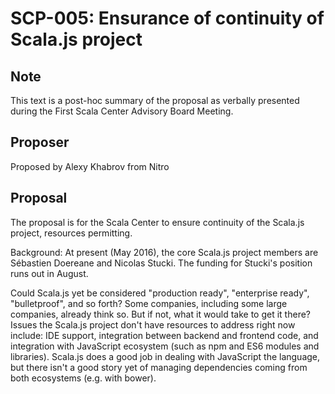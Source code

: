 # SCP-005: Ensurance of continuity of Scala.js project

## Note

This text is a post-hoc summary of the proposal as verbally presented during
the First Scala Center Advisory Board Meeting.

## Proposer

Proposed by Alexy Khabrov from Nitro

## Proposal

The proposal is for the Scala Center to ensure continuity of
the Scala.js project, resources permitting.

Background: At present (May 2016), the core Scala.js project members
are Sébastien Doereane and Nicolas Stucki.  The funding for Stucki's
position runs out in August.

Could Scala.js yet be considered "production ready", "enterprise
ready", "bulletproof", and so forth?  Some companies, including some
large companies, already think so.  But if not, what it would take to
get it there?  Issues the Scala.js project don't have resources to
address right now include: IDE support, integration between backend
and frontend code, and integration with JavaScript ecosystem (such as
npm and ES6 modules and libraries).  Scala.js does a good job in
dealing with JavaScript the language, but there isn't a good story yet
of managing dependencies coming from both ecosystems (e.g. with
bower).
